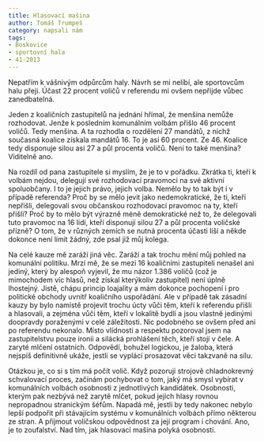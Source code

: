 ```yaml
---
title: Hlasovací mašina
author: Tomáš Trumpeš
category: napsali nám
tags:
- Boskovice
- sportovní hala
- 41-2013
---
```


Nepatřím k vášnivým odpůrcům haly. Návrh se mi nelíbí, ale sportovcům halu přeji. Účast 22 procent voličů v referendu mi ovšem nepřijde vůbec zanedbatelná.

Jeden z koaličních zastupitelů na jednání hřímal, že menšina nemůže rozhodovat. Jenže k posledním komunálním volbám přišlo 46 procent voličů. Tedy menšina. A ta rozhodla o rozdělení 27 mandátů, z nichž současná koalice získala mandátů 16. To je asi 60 procent. Ze 46. Koalice tedy disponuje silou asi 27 a půl procenta voličů. Není to také menšina? Viditelně ano.

Na rozdíl od pana zastupitele si myslím, že je to v pořádku. Zkrátka ti, kteří k volbám nejdou, delegují své rozhodovací pravomoci na své aktivní spoluobčany. I to je jejich právo, jejich volba. Nemělo by to tak být i v případě referenda? Proč by se mělo jevit jako nedemokratické, že ti, kteří nepřišli, delegovali svou občanskou rozhodovací pravomoc na ty, kteří přišli? Proč by to mělo být výrazně méně demokratické než to, že delegovali tuto pravomoc na 16 lidí, kteří disponují silou 27 a půl procenta voličské přízně? O tom, že v různých zemích se nutná procenta účasti liší a někde dokonce není limit žádný, zde psal již můj kolega.

Na celé kauze mě zaráží jiná věc. Zaráží a tak trochu mění můj pohled na komunální politiku. Mrzí mě, že se mezi 16 koaličními zastupiteli nenašel ani jediný, který by alespoň vyjevil, že mu názor 1.386 voličů (což je mimochodem víc hlasů, než získal kterýkoliv zastupitel) není úplně lhostejný. Jistě, chápu princip loajality a mám dokonce pochopení i pro politické obchody uvnitř koaličního uspořádání. Ale v případě tak zásadní kauzy by bylo namístě projevit trochu úcty vůči těm, kteří k referendu přišli a hlasovali, a zejména vůči těm, kteří v lokalitě bydlí a jsou vlastně jedinými doopravdy poraženými v celé záležitosti. Nic podobného se ovšem před ani po referendu nekonalo. Místo vlídnosti a respektu pozoroval jsem na zastupitelstvu pouze ironii a silácká prohlášení těch, kteří stojí v čele. A zaryté mlčení ostatních. Odpovědí, bohužel logickou, je žaloba, která nejspíš definitivně ukáže, jestli se vyplácí prosazovat věci takzvaně na sílu.

Otázkou je, co si s tím má počít volič. Když pozoruji strojově chladnokrevný schvalovací proces, začínám pochybovat o tom, jaký má smysl vybírat v komunálních volbách osobnosti z jednotlivých kandidátek. Osobnosti, kterým pak nezbývá než zarytě mlčet, pokud jejich hlasy rovnou nepropadnou stranickým šéfům. Napadá mě, jestli by tedy nakonec nebylo lepší podpořit při stávajícím systému v komunálních volbách přímo některou ze stran. A přijmout voličskou odpovědnost za její program i chování. Ano, je to zoufalství. Nad tím, jak hlasovací mašina polyká osobnosti.